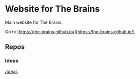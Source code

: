 # Website for The Brains
Main website for The Brains.

Go to [https://the-brains.github.io/](https://the-brains.github.io/)

## Repos

### Ideas

[/Ideas](/ideas)
